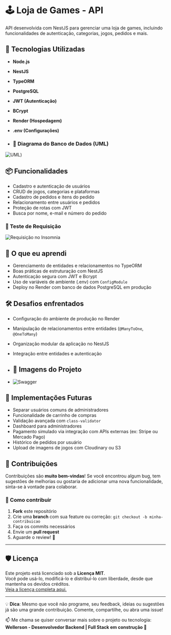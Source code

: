 # 🕹️ Loja de Games - API

API desenvolvida com NestJS para gerenciar uma loja de games, incluindo funcionalidades de autenticação, categorias, jogos, pedidos e mais.

## 🚀 Tecnologias Utilizadas

- **Node.js**
- **NestJS**
- **TypeORM**
- **PostgreSQL**
- **JWT (Autenticação)**
- **BCrypt**
- **Render (Hospedagem)**
- **.env (Configurações)**

- ### 🔷 Diagrama do Banco de Dados (UML)
![UML](https://ik.imagekit.io/50n5k5wmb/Diagrama%20ER%20com%20entidades%20coloridas%20(nota%C3%A7%C3%A3o%20UML)%20(1).png?updatedAt=1747430418834))


## 📦 Funcionalidades

- Cadastro e autenticação de usuários
- CRUD de jogos, categorias e plataformas
- Cadastro de pedidos e itens do pedido
- Relacionamento entre usuários e pedidos
- Proteção de rotas com JWT
- Busca por nome, e-mail e número do pedido


### 🔷 Teste de Requisição
![Requisição no Insomnia](https://ik.imagekit.io/50n5k5wmb/insominia.PNG)


## 🧠 O que eu aprendi

- Gerenciamento de entidades e relacionamentos no TypeORM
- Boas práticas de estruturação com NestJS
- Autenticação segura com JWT e Bcrypt
- Uso de variáveis de ambiente (.env) com `ConfigModule`
- Deploy no Render com banco de dados PostgreSQL em produção

## 🛠️ Desafios enfrentados

- Configuração do ambiente de produção no Render
- Manipulação de relacionamentos entre entidades (`@ManyToOne`, `@OneToMany`)
- Organização modular da aplicação no NestJS
- Integração entre entidades e autenticação

- ## 📸 Imagens do Projeto
- ![Swagger](https://ik.imagekit.io/50n5k5wmb/swagger.PNG?updatedAt=1747430474016)


## 📌 Implementações Futuras

- Separar usuários comuns de administradores
- Funcionalidade de carrinho de compras
- Validação avançada com `class-validator`
- Dashboard para administradores
- Pagamento simulado via integração com APIs externas (ex: Stripe ou Mercado Pago)
- Histórico de pedidos por usuário
- Upload de imagens de jogos com Cloudinary ou S3

## 🤝 Contribuições

Contribuições são **muito bem-vindas**! Se você encontrou algum bug, tem sugestões de melhorias ou gostaria de adicionar uma nova funcionalidade, sinta-se à vontade para colaborar.

### 📌 Como contribuir

1. **Fork** este repositório
2. Crie uma **branch** com sua feature ou correção: `git checkout -b minha-contribuicao`
3. Faça os commits necessários
4. Envie um **pull request**
5. Aguarde o review! 💬

---

## 🛡️ Licença

Este projeto está licenciado sob a **Licença MIT**.  
Você pode usá-lo, modificá-lo e distribuí-lo com liberdade, desde que mantenha os devidos créditos.  
[Veja a licença completa aqui.](https://opensource.org/licenses/MIT)

---

💡 **Dica**: Mesmo que você não programe, seu feedback, ideias ou sugestões já são uma grande contribuição. Comente, compartilhe, ou abra uma issue!


📫 Me chama se quiser conversar mais sobre o projeto ou tecnologia:  
**Wellerson - Desenvolvedor Backend | Full Stack em construção 🚀**


